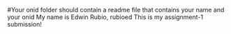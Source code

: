 #Your onid folder should contain a readme file that contains your name and your onid
My name is Edwin Rubio, rubioed
This is my assignment-1 submission!

